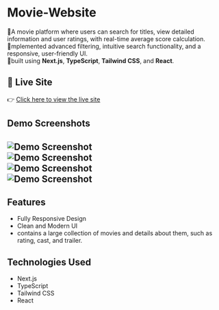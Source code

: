 # Movie-Website

🔹A movie platform where users can search for titles, view detailed information and user ratings, with
real-time average score calculation.  
🔹mplemented advanced filtering, intuitive search functionality, and a responsive, user-friendly UI.  
🔹built using **Next.js**, **TypeScript**,  **Tailwind CSS**, and **React**.
## 🔗 Live Site

👉 [Click here to view the live site](https://movie-lovers-site-cvmd.vercel.app/)
## Demo Screenshots

![Demo Screenshot](https://i.imgur.com/A0iRfsn.png)  
![Demo Screenshot](https://i.imgur.com/063Mk8N.png)  
![Demo Screenshot](https://i.imgur.com/oFR2im2.png)  
![Demo Screenshot](https://i.imgur.com/4Bsbvu9.png)  
---
## Features
- Fully Responsive Design
- Clean and Modern UI
- contains a large collection of movies and details about them, such as rating, cast, and trailer.

## Technologies Used
-  Next.js
- TypeScript
- Tailwind CSS
- React


